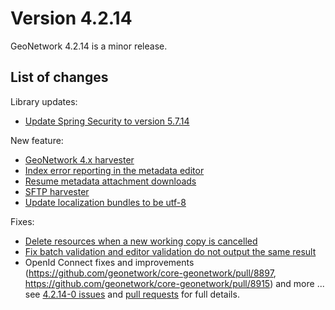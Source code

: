 # Version 4.2.14

GeoNetwork 4.2.14 is a minor release.

## List of changes

Library updates:

- [Update Spring Security to version 5.7.14](https://github.com/geonetwork/core-geonetwork/pull/8797)

New feature:

- [GeoNetwork 4.x harvester](https://github.com/geonetwork/core-geonetwork/pull/9034)
- [Index error reporting in the metadata editor](https://github.com/geonetwork/core-geonetwork/pull/8934)
- [Resume metadata attachment downloads](https://github.com/geonetwork/core-geonetwork/pull/8951)
- [SFTP harvester](https://github.com/geonetwork/core-geonetwork/pull/8957)
- [Update localization bundles to be utf-8](https://github.com/geonetwork/core-geonetwork/pull/8837)

Fixes:

- [Delete resources when a new working copy is cancelled](https://github.com/geonetwork/core-geonetwork/pull/8933)
- [Fix batch validation and editor validation do not output the same result](https://github.com/geonetwork/core-geonetwork/pull/8968)
- OpenId Connect fixes and improvements (https://github.com/geonetwork/core-geonetwork/pull/8897, https://github.com/geonetwork/core-geonetwork/pull/8915)
and more \... see [4.2.14-0 issues](https://github.com/geonetwork/core-geonetwork/issues?q=is%3Aissue+milestone%3A4.2.14+is%3Aclosed) and [pull requests](https://github.com/geonetwork/core-geonetwork/pulls?page=3&q=is%3Apr+milestone%3A4.2.14+is%3Aclosed) for full details.
